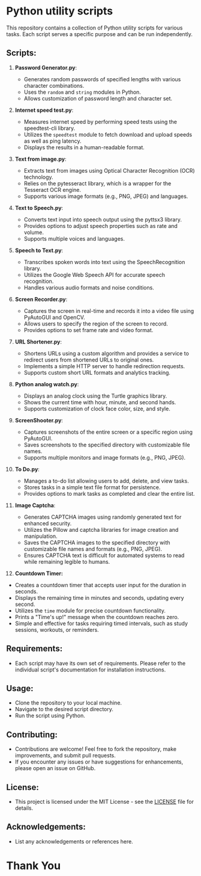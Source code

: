 # Python utility scripts

This repository contains a collection of Python utility scripts for various tasks. Each script serves a specific purpose and can be run independently.

## Scripts:

1. **Password Generator.py**:
   - Generates random passwords of specified lengths with various character combinations.
   - Uses the `random` and `string` modules in Python.
   - Allows customization of password length and character set.

2. **Internet speed test.py**:
   - Measures internet speed by performing speed tests using the speedtest-cli library.
   - Utilizes the `speedtest` module to fetch download and upload speeds as well as ping latency.
   - Displays the results in a human-readable format.

3. **Text from image.py**:
   - Extracts text from images using Optical Character Recognition (OCR) technology.
   - Relies on the pytesseract library, which is a wrapper for the Tesseract OCR engine.
   - Supports various image formats (e.g., PNG, JPEG) and languages.

4. **Text to Speech.py**:
   - Converts text input into speech output using the pyttsx3 library.
   - Provides options to adjust speech properties such as rate and volume.
   - Supports multiple voices and languages.

5. **Speech to Text.py**:
   - Transcribes spoken words into text using the SpeechRecognition library.
   - Utilizes the Google Web Speech API for accurate speech recognition.
   - Handles various audio formats and noise conditions.

6. **Screen Recorder.py**:
   - Captures the screen in real-time and records it into a video file using PyAutoGUI and OpenCV.
   - Allows users to specify the region of the screen to record.
   - Provides options to set frame rate and video format.

7. **URL Shortener.py**:
   - Shortens URLs using a custom algorithm and provides a service to redirect users from shortened URLs to original ones.
   - Implements a simple HTTP server to handle redirection requests.
   - Supports custom short URL formats and analytics tracking.

8. **Python analog watch.py**:
   - Displays an analog clock using the Turtle graphics library.
   - Shows the current time with hour, minute, and second hands.
   - Supports customization of clock face color, size, and style.

9. **ScreenShooter.py**:
   - Captures screenshots of the entire screen or a specific region using PyAutoGUI.
   - Saves screenshots to the specified directory with customizable file names.
   - Supports multiple monitors and image formats (e.g., PNG, JPEG).

10. **To Do.py**:
    - Manages a to-do list allowing users to add, delete, and view tasks.
    - Stores tasks in a simple text file format for persistence.
    - Provides options to mark tasks as completed and clear the entire list.

11. **Image Captcha**:

      - Generates CAPTCHA images using randomly generated text for enhanced security.
      - Utilizes the Pillow and captcha libraries for image creation and manipulation.
      - Saves the CAPTCHA images to the specified directory with customizable file names and formats (e.g., PNG, JPEG).
      - Ensures CAPTCHA text is difficult for automated systems to read while remaining legible to humans.
   
12. **Countdown Timer:**
   - Creates a countdown timer that accepts user input for the duration in seconds.
   - Displays the remaining time in minutes and seconds, updating every second.
   - Utilizes the `time` module for precise countdown functionality.
   - Prints a "Time's up!" message when the countdown reaches zero.
   - Simple and effective for tasks requiring timed intervals, such as study sessions, workouts, or reminders.

## Requirements:
- Each script may have its own set of requirements. Please refer to the individual script's documentation for installation instructions.

## Usage:
- Clone the repository to your local machine.
- Navigate to the desired script directory.
- Run the script using Python.

## Contributing:
- Contributions are welcome! Feel free to fork the repository, make improvements, and submit pull requests.
- If you encounter any issues or have suggestions for enhancements, please open an issue on GitHub.

## License:
- This project is licensed under the MIT License - see the [LICENSE](LICENSE) file for details.

## Acknowledgements:
- List any acknowledgements or references here.

# Thank You
